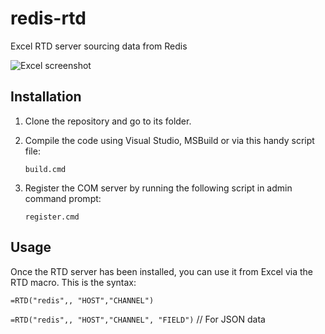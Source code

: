 # redis-rtd
Excel RTD server sourcing data from Redis

![Excel screenshot](ice_video_20180709-212403.gif.png)


## Installation
1. Clone the repository and go to its folder.
2. Compile the code using Visual Studio, MSBuild or via this handy script file:

   `build.cmd`


3. Register the COM server by running the following script in admin command prompt:
   
   `register.cmd`

## Usage

Once the RTD server has been installed, you can use it from Excel via the RTD macro.
This is the syntax:

`=RTD("redis",, "HOST","CHANNEL")`

`=RTD("redis",, "HOST","CHANNEL", "FIELD")`   // For JSON data



